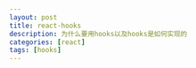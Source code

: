 ```yaml
---
layout: post
title: react-hooks
description: 为什么要用hooks以及hooks是如何实现的
categories: [react]
tags: [hooks]
---
```




